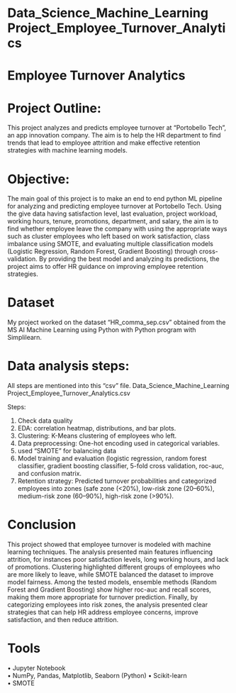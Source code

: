 # Data_Science_Machine_Learning Project_Employee_Turnover_Analytics

# Employee Turnover Analytics

# Project Outline:
This project analyzes and predicts employee turnover at “Portobello Tech”, an app innovation company. The aim is to help the HR department to find trends that lead to employee attrition and make effective retention strategies with machine learning models.

# Objective:
The main goal of this project is to make an end to end python ML pipeline for analyzing and predicting employee turnover at Portobello Tech. Using the give data having satisfaction level, last evaluation, project workload, working hours, tenure, promotions, department, and salary, the aim is to  find  whether employee leave the company with using  the appropriate  ways such as cluster employees who left based on work satisfaction,  class imbalance using SMOTE, and evaluating multiple classification models (Logistic Regression, Random Forest, Gradient Boosting) through cross-validation. By providing the best model and analyzing its predictions, the project aims to offer HR guidance on improving employee retention strategies.

#  Dataset
My project worked on the dataset “HR_comma_sep.csv” obtained from the MS AI  Machine Learning using Python with Python program with Simplilearn.

# Data analysis steps: 
All steps are mentioned into this “csv” file. 
Data_Science_Machine_Learning Project_Employee_Turnover_Analytics.csv

Steps:
1.	Check data quality 
2.	EDA: correlation heatmap, distributions, and bar plots.  
3.	Clustering: K-Means clustering of employees who left. 
4.	Data preprocessing: One-hot encoding used in categorical variables.  
5.	used “SMOTE” for balancing data
6.	Model training and evaluation (logistic regression, random forest classifier, gradient boosting classifier, 5-fold cross validation, roc-auc, and confusion matrix.  
7.	Retention strategy:  Predicted turnover probabilities and categorized employees into zones (safe zone (<20%), low-risk zone (20–60%), medium-risk zone (60–90%), high-risk zone (>90%).
   
# Conclusion
This project showed that employee turnover is modeled with machine learning techniques. The analysis presented main features influencing attrition, for instances poor satisfaction levels, long working hours, and lack of promotions. Clustering highlighted different groups of employees who are more likely to leave, while SMOTE balanced the dataset to improve model fairness. Among the tested models, ensemble methods (Random Forest and Gradient Boosting) show higher roc-auc and recall scores, making them more appropriate for turnover prediction. Finally, by categorizing employees into risk zones, the analysis presented clear strategies that can help HR address employee concerns, improve satisfaction, and then reduce attrition.

# Tools
•	Jupyter Notebook  
•	NumPy, Pandas, Matplotlib, Seaborn (Python)
•	Scikit-learn  
•	SMOTE  


